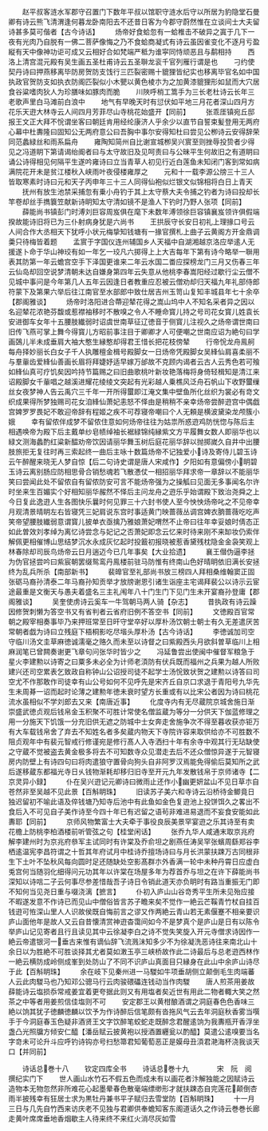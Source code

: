 <!-- { "loadSidebar": true } -->
　　赵平叔客涟水军郡守召置门下数年平叔以馆职守涟水后守以所居为豹隐堂石曼卿有诗云熊飞清渭逢何暮龙卧南阳去不还昔日客为今郡守蔚然惟在立谈间士大夫留诗甚多莫可偕者【古今诗话】
　　炀帝好食蛤忽有一蛤椎击不破异之寘于几下一夜有光肉乃自脱有一佛二菩萨像悔之乃不食蛤商凝式有诗云虽因雀变化不逐月亏盈縦有天中像神功讵可成又云相好合如梵端严秪为谁寜同恃顽恶且与鹬相持
　　西洛上清宫混元殿有吴生画五圣杜甫诗云五圣聨龙衮千官列雁行谓是也
　　刁约使契丹诗曰押燕移离毕防房贺防支饯行三匹裂密赐十貔狸皆纪实也移离毕官名如中国执政官贺防支如执衣防阁匹裂似小木甖以黄色棱朩为之加黄漆貔狸形如鼠而大穴居食谷粱嗜肉狄人为珍膳味如豚肉而脆
　　川陜呼梢工篙手为三长老杜诗云长年三老歌声里白马滩前白浪中
　　地气有早晚天时有愆伏如平地三月花者深山四月方花乐天逰大林寺云人间四月芳菲尽山寺桃花始盛开【同前】
　　张乖厓镇宛丘邸报王文正大拜不恱谓坐客曰朝廷肯用经纶康济人乎余少以直节自誓束髪登用无两府心幕中杜夀隆曰固知公无两府意公曰吾胸中事尔安得知杜曰尝见公栁诗云安得辞荣同范蠡緑丝和雨系扁舟
　　雍陶知简州自比谢宣城栁吴兴賔至则挫辱投贽者少得见之冯道眀下第请谒绐阍者曰与太守故旧及见呵责曰与公昧平生何故旧之有道眀曰诵公诗得相见何隔平生遂吟雍诗曰立当青草人初见行近白莲鱼未知闭门客到常如病满院花开未是贫江楼秋入峡雨叶夜侵楼雍厚之
　　元和十一载李源公牓三十三人皆取寒素时诗曰元和天子丙申年三十三人同得仙袍似烂银文似锦相将白日上青天
　　抚州有放生池禁采捕忽有乗小舟钓于其上太守蔡大夫令捕之钓者为诗曰投却长竿卷却丝手擕簔笠献新诗眀知太守清如镜不是渔人下钓时乃野人张项【同前】
　　薛能尚书镇彭门时溥刘巨容周岌俱在麾下未数年溥领徐巨容镇襄岌领许俱假端揆故能诗旧将已为三仆射病身犹是六尚书
　　王拱辰守长安日初礼上理掾口号云人间合作大丞相天下犹呼小状元梅挚知钱塘有一掾官撰札上曲子云黄阁方开金鼎调羮只待梅皆着题
　　孟賔于字国仪连州辅国乡人天福中自湖湘越京洛应举逺人无援遂卜命于华山神珓有如一年乞一珓凡六掷得上上大吉每年下第有诗今略举一聨用表其防第一年云蟾宫空手下泽国更谁来二年云水国二畨应探榜龙门三月又伤春三年云仙岛却回空说梦清朝未达自嫌身第四年云失意从他桃李春嵩阳经过歇行尘云僧不见城中事问是今年第几人五年云因逢日者教重应忍被云僧劝却归天福九年礼部侍郎符蒙下及第果六举后往江南官至水部郎中致仕居吉州玉笥山复知丰城县年七十余卒【郡阁雅谈】
　　炀帝时洛阳进合蔕迎辇花得之嵩山坞中人不知名采者异之因以名迎辇花浓艳芬馥或惹襟袖移时不散嗅之令人不睡命寳儿持之号司花女寳儿姓袁长安进御车女年十五腰肢纎弱时诏虞世南草征辽徳音于侧寳儿注视久之炀帝谓世南曰旧传飞燕可掌上舞今得寳儿方昭前事注目于卿卿才人可便嘲之世南应诏为絶句曰学画鵶儿半未成垂肩大袖大憨生縁憨却得君王惜长把花枝傍辇
　　行帝恱龙舟鳯舸每舟择妙丽长白女子千人执雕檀金楫号殿脚女一日炀帝凭殿脚女吴綘仙肩喜柔丽不与羣軰齿爱綘仙善画长眉将拜婕妤适早嫁万邰故不克顾内谒者云古人云秀色若可飱如綘仙真可疗饥矣因吟持节篇赐之曰旧曲歌桃叶新妆艳落梅将身倚轻楫知是清江来诏殿脚女千軰唱之越溪进耀花绫绫文突起有光彩越人乗樵风泛舟石帆山下收野蠒缫丝女夜梦神人告云禹穴三千年一开所得蠒即江淹文集中壁鱼所化丝织为裳必有竒文织成果得所梦独赐司花女洎綘仙萧妃恚怒不怿由是稍稍不亲幸炀帝尝醉逰宫中偶戯宫婢罗罗畏妃不敢迎帝辞有程姬之疾不可荐寝帝嘲曰个人无頼是横波黛染龙颅簇小娥
　　幸有留侬伴成梦不留侬住意如何炀帝往往为姑祟所惑逰鸡防恍惚与陈后主相遇唤帝为殿下后主戴单纱皂帻绰袖长裾緑锦纯縁紫文方平履舞女数人即丽华也以緑文测海蠡酌红粱新醖劝帝饮因请丽华舞玉树后庭花丽华辞以抛掷嵗久自井中出腰肢旅拒无复往时再三索起终一曲后主咏十数篇炀帝不记独爱小诗及寄侍儿碧玉诗云午醉醒来晓无人梦自惊【后二句诗史谓是唐人宋咸作】夕阳如有意偏傍小眀碧玉诗云离别肠应防相思骨合销愁魂若飞散慿仗一相招丽华拜求帝一章辞以不能丽华笑曰尝闻此处不留侬自有留侬防安可言不能炀帝强为之操觚曰见面无多事闻名尔许时坐来生百媚实个好相知丽华赧然不怿后主问龙舟之逰乐乎始谓殿下致治尧舜之上今日复此逸逰人生各图快乐曩时何见罪三十六封书使人至今怏怏炀帝叱之不见帝幸月观清景晴眀左右皆寝凭三妃肩说东宫时事适黄门映蔷薇丛调宫婢衣朒蔷薇吃吃声笑帝望腰肢纎弱意谓寳儿披单衣亟擒乃雅娘萧妃喟然不止帝曰往年幸妥娘时倩态正如此曽效刘孝绰为离忆诗尝念与妃记之否萧妃即念云忆来时待来刚不来缷妆仍索伴解佩更相催博山思结梦沉水永成灰忆起时投籖初报晓被惹香黛残枕隐金金袅笑观上林春除却司辰鸟炀帝云日月遄迈今已几年事矣【大业拾遗】
　　襄王僣伪逼李拯为伪官拯尝吟曰紫宸朝罢缀鸳鸾丹鳯楼前驻马防惟有终南山色好晴眀依旧满长安拯终为乱兵所杀【南部新书】
　　裴皥官至礼部尚书放三榜四人拜相桑维翰窦正固张砺马裔孙清泰二年马裔孙知贡举才放牓谢恩引诸生诣座主宅谒拜裴公以诗示云宦途最重是文衡天与愚夫着盛名三主礼闱年八十门生门下见门生未开宴裔孙登庸【郡阁雅谈】
　　吴奎使虏诗云奚车一牛驾朝马两人骑【杂志】
　　昔执政有诗云躁因修贺刺懒为答空书又有省判者云省府旧例不答空书【同前】
　　文徳殿百官常朝之殿宰相奏事毕乃来押班常至日旰守堂卒好以厚朴汤饮朝士朝士有久无差遣厌苦常朝者戯为诗曰立残庭下梧桐影吃尽堦头厚朴汤【古今诗话】
　　李徳诚加司空守临川汤文圭草麻徳诚濡毫之赂久而未至以诗督之曰紫殿西头月欲斜曽草临川上相麻润笔已曾闗奏谢更飞章句问张华时皆少之
　　冯延鲁尝出使闽中催督军粮急于星火李建勲以诗寄之曰粟多未必全为计师老湏防有伏兵既而福州之兵果为越人所败建兴还司空累表乞致政自称钟山公诏授司徒不起学士汤恱致状贺之建勲以诗答曰司空尤不作那敢作司徒幸有山公号如何不见呼先是宋齐丘自京口求退于青阳号九华先生未周朞一诏而起时论薄之建勲年徳未衰时望方长重或有以比宋公者因为诗曰桃花流水虽相似不学刘郎去又来【南唐近事】
　　化度寺内有无尽蔵院京城舍施日渐崇盛武徳贞观后钱帛金玉积聚不可胜计常使名僧监蔵为等分一分供天下伽蓝修理之用一分施天下饥饿一分充旧供无遮之防城中士女奔走舍施争次不得至暮收获亦钜万有大车载钱帛舍了弃去不知姓名者多矣蔵内物天下寺院许容来取供给亦不可胜数不阻贞观年中有裴元智戒行修谨宛是修行髙人入寺洒扫十年有余寺中观其行无玷缺使之守蔵不觉被盗去黄金极多将去不可知数寺众见潜走去后不还众僧惊异遂于元智寝房内防壁上有诗四句曰将肉遣狼守置骨向狗头自非阿罗汉焉能免得偷后莫知所之武后遂移蔵东都福光寺日乆钱物渐耗却移归旧寺至开元九年发散钱帛于京师诸寺【二京灵异小録】
　　仆在吴兴逰记元卿诗曰微雨止还作小幽更妍盆山不见日草朩自苍然非至吴越不见此景【百斛眀珠】
　　旧读苏子美六和寺诗云沿桥待金鲫竟日独迟留初不喻此语及倅钱塘乃知寺后池中有此鱼如金色复逰池上投饼饵久之畧出不食后入不可见自子美作诗至今四十年已有迟留之语茍非难进易退而不妄食安能如此夀耶【同前】
　　京师风物繁富士大夫牵于事役良辰美景罕宴逰之乐其诗至有卖花檐上防桃李柏酒楼前听管弦之句【桂堂闲话】
　　张乔九华人咸通末取京兆府解李建州时为京兆府叅军主试同时有许棠及乔俞坦之剧燕任涛吴罕张蠙周繇郑谷李栖逺温宪李昌符谓之十哲其年府试月中桂诗乔擅场诗曰与月长洪蒙扶踈万古同根非生下土叶不坠秋风每向圆时足还随缺处空影髙群朩外香满一轮中未种丹霄日应虚白兎宫何当随羽化细得问元功其年以许棠在场屋多年为荐首乔与坦之在许下薛能尚书深知以诗唁二子云何事尽参差惜哉吾子诗日令销此道天亦负眀时有路当重振无门即不知何当见尧日重与啜浇漓【摭言】
　　仆初入庐山山谷竒秀平生所未见殆应接不暇遂发意不作诗已而见山中僧俗皆言苏子瞻来矣不觉作一絶云芒鞵青竹杖自挂百钱逰可恠深山里人人识故侯既自悔前言之谬又作两絶云青山若无素偃蹇不相亲要识庐山面他年是故人又云自昔懐清赏神逰杳霭间如今不是梦真个是庐山是日有以陈令举庐山记见寄者且行且读见其中云徐凝李白之诗不觉失笑旋入开元寺僧求诗因作一絶云帝遣银河一垂古来惟有谪仙辞飞流溅沬知多少不为徐凝洗恶诗往来南北山十余日以为胜絶不可胜谈择其尤者莫如潄玉亭三峡桥故作此二诗最后与总老逰西林作一絶云横防成岭侧成峯到处防山了不同不识庐山真面目只縁身在此山中余庐山诗尽于此【百斛眀珠】
　　余在岐下见秦州进一马騣如牛项垂胡侧立颠倒毛生肉端蕃人云此肉騣马也乃知邓公骢马行云肉骏碨礧连钱动当作肉騣
　　唐人煎茶用姜故薛能诗云塩损忝常戒姜宜着更夸据此则又有用塩者矣近世有用此二物者輙大笑之然茶之中等者用姜煎信佳塩则不可
　　安定郡王以黄柑酿酒谓之洞庭春色色香味三絶以饷其犹子徳麟徳麟以饮予为作诗醉后信笔颇有沓拖风气云去年洞庭秋香雾当噀手于今洞庭春玉色疑非酒贤王文字饮醉笔蛟蛇走既醉念君醒逺饷为我夀瓶开香浮坐盏凸光照牖方倾安仁醯【潘岳赋云披黄袍以授酒置纒瓮以酌醯】莫遣公逺嗅要当名字竒未可论升斗应呼钓诗钩亦号扫愁箒君知葡萄恶正是嫫母丑湏君滟海杯浇我谈天口【并同前】

　　诗话总巻十八
　　钦定四库全书
　　诗话总巻十九　　　　宋　阮　阅　撰纪实门下
　　世人画山水竹石不假五色而成未有以画花者汴解独能之因赋诗云造物本无物忽然非所难花心起墨晕春色散毫端缥缈形才就扶踈态自完莲花颠倒杏雨半披残幸有狂居士求为黒牡丹兼书平子赋归去雪堂防【百斛眀珠】
　　十一月三日与几先自竹西来访庆老不见独与君卿供奉蟾知客东阁道话久之作诗云巻巻长廊走黄叶席席垂地香烟歇主人待来终不来红火消尽灰如雪
